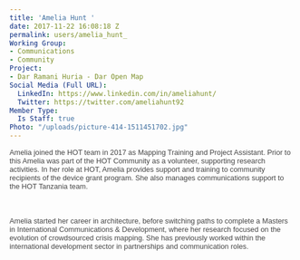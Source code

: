 ```yaml
---
title: 'Amelia Hunt '
date: 2017-11-22 16:08:18 Z
permalink: users/amelia_hunt_
Working Group:
- Communications
- Community
Project:
- Dar Ramani Huria - Dar Open Map
Social Media (Full URL):
  LinkedIn: https://www.linkedin.com/in/ameliahunt/
  Twitter: https://twitter.com/ameliahunt92
Member Type:
  Is Staff: true
Photo: "/uploads/picture-414-1511451702.jpg"
---
```


<p style="font-family: arial, sans-serif; font-size: 12.8px; font-style: normal; font-variant-ligatures: normal; font-variant-caps: normal; font-weight: 400; font-stretch: normal; line-height: normal; color: #454545;"><font face="arial, helvetica, sans-serif">Amelia joined the HOT team in 2017 as Mapping Training and Project Assistant. Prior to this Amelia was part of the HOT Community as a volunteer, supporting research activities. In her role at HOT, Amelia provides support and training to community recipients of the device grant program. She also manages communications support to the HOT Tanzania team.&nbsp;</font></p><p style="font-family: arial, sans-serif; font-size: 12.8px; font-style: normal; font-variant-ligatures: normal; font-variant-caps: normal; font-weight: 400; font-stretch: normal; line-height: normal; color: #454545; min-height: 20.3px;"><font face="arial, helvetica, sans-serif">&nbsp;</font></p><p style="font-family: arial, sans-serif; font-size: 12.8px; font-style: normal; font-variant-ligatures: normal; font-variant-caps: normal; font-weight: 400; font-stretch: normal; line-height: normal; color: #454545;"><font face="arial, helvetica, sans-serif">Amelia started her career in architecture, before switching paths to complete a Masters in International Communications &amp; Development, where her research focused on the evolution of crowdsourced crisis mapping. She has previously worked within the international development sector in partnerships and communication roles.</font></p>
